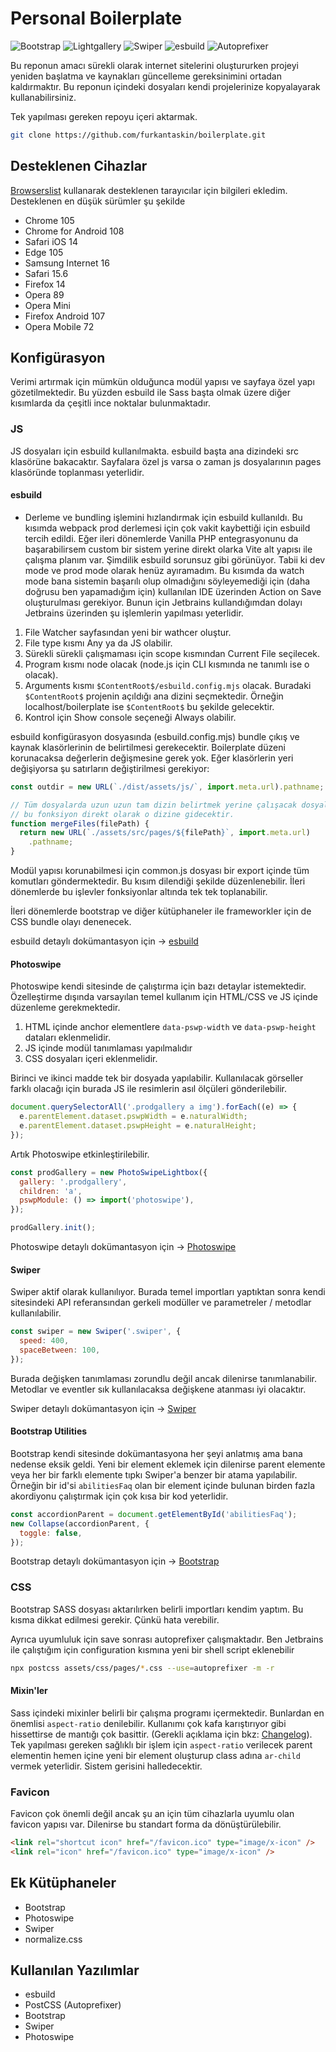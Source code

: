 # Personal Boilerplate

<img src="https://img.shields.io/badge/Bootstrap-5.2.3-brightgreen" alt="Bootstrap"> <img src="https://img.shields.io/badge/Photoswipe-5.3.3-brightgreen" alt="Lightgallery"> <img src="https://img.shields.io/badge/Swiper-8.4.5-brightgreen" alt="Swiper"> <img src="https://img.shields.io/badge/esbuild-0.17.4-blue" alt="esbuild"> <img src="https://img.shields.io/badge/Autoprefixer-10.4.13-blue" alt="Autoprefixer">

Bu reponun amacı sürekli olarak internet sitelerini oluştururken projeyi yeniden başlatma ve kaynakları güncelleme gereksinimini ortadan kaldırmaktır. Bu reponun içindeki dosyaları kendi projelerinize kopyalayarak kullanabilirsiniz.

Tek yapılması gereken repoyu içeri aktarmak.

```bash
git clone https://github.com/furkantaskin/boilerplate.git
```

## Desteklenen Cihazlar

[Browserslist](https://browsersl.ist/) kullanarak desteklenen tarayıcılar için bilgileri ekledim. Desteklenen en düşük sürümler şu şekilde

- Chrome 105
- Chrome for Android 108
- Safari iOS 14
- Edge 105
- Samsung Internet 16
- Safari 15.6
- Firefox 14
- Opera 89
- Opera Mini
- Firefox Android 107
- Opera Mobile 72

## Konfigürasyon

Verimi artırmak için mümkün olduğunca modül yapısı ve sayfaya özel yapı gözetilmektedir. Bu yüzden esbuild ile Sass başta olmak üzere diğer kısımlarda da çeşitli ince noktalar bulunmaktadır.

### JS

JS dosyaları için esbuild kullanılmakta. esbuild başta ana dizindeki src klasörüne bakacaktır. Sayfalara özel js varsa o zaman js dosyalarının pages klasöründe toplanması yeterlidir.

#### esbuild

- Derleme ve bundling işlemini hızlandırmak için esbuild kullanıldı. Bu kısımda webpack prod derlemesi için çok vakit kaybettiği için esbuild tercih edildi. Eğer ileri dönemlerde Vanilla PHP entegrasyonunu da başarabilirsem custom bir sistem yerine direkt olarka Vite alt yapısı ile çalışma planım var. Şimdilik esbuild sorunsuz gibi görünüyor. Tabii ki dev mode ve prod mode olarak henüz ayıramadım. Bu kısımda da watch mode bana sistemin başarılı olup olmadığını söyleyemediği için (daha doğrusu ben yapamadığım için) kullanılan IDE üzerinden Action on Save oluşturulması gerekiyor. Bunun için Jetbrains kullandığımdan dolayı Jetbrains üzerinden şu işlemlerin yapılması yeterlidir.

1. File Watcher sayfasından yeni bir wathcer oluştur.
2. File type kısmı Any ya da JS olabilir.
3. Sürekli sürekli çalışmaması için scope kısmından Current File seçilecek.
4. Program kısmı node olacak (node.js için CLI kısmında ne tanımlı ise o olacak).
5. Arguments kısmı `$ContentRoot$/esbuild.config.mjs` olacak. Buradaki `$ContentRoot$` projenin açıldığı ana dizini seçmektedir. Örneğin localhost/boilerplate ise `$ContentRoot$` bu şekilde gelecektir.
6. Kontrol için Show console seçeneği Always olabilir.

esbuild konfigürasyon dosyasında (esbuild.config.mjs) bundle çıkış ve kaynak klasörlerinin de belirtilmesi gerekecektir. Boilerplate düzeni korunacaksa değerlerin değişmesine gerek yok. Eğer klasörlerin yeri değişiyorsa şu satırların değiştirilmesi gerekiyor:

```js
const outdir = new URL(`./dist/assets/js/`, import.meta.url).pathname; // Ana dizin içindeki dist klasöründe arama yapacaktır.

// Tüm dosyalarda uzun uzun tam dizin belirtmek yerine çalışacak dosyaların aynı klasör altında olması (klasör derinliği fark etmez) şartı sağlandığı sürece
// bu fonksiyon direkt olarak o dizine gidecektir.
function mergeFiles(filePath) {
  return new URL(`./assets/src/pages/${filePath}`, import.meta.url)
    .pathname;
}
```

Modül yapısı korunabilmesi için common.js dosyası bir export içinde tüm komutları göndermektedir. Bu kısım dilendiği şekilde düzenlenebilir. İleri dönemlerde bu işlevler fonksiyonlar altında tek tek toplanabilir.

İleri dönemlerde bootstrap ve diğer kütüphaneler ile frameworkler için de CSS bundle olayı denenecek.

esbuild detaylı dokümantasyon için -> [esbuild](https://esbuild.github.io/)

#### Photoswipe

Photoswipe kendi sitesinde de çalıştırma için bazı detaylar istemektedir. Özelleştirme dışında varsayılan temel kullanım için HTML/CSS ve JS içinde düzenleme gerekmektedir.

1. HTML içinde anchor elementlere `data-pswp-width` ve `data-pswp-height` dataları eklenmelidir.
2. JS içinde modül tanımlaması yapılmalıdır
3. CSS dosyaları içeri eklenmelidir.

Birinci ve ikinci madde tek bir dosyada yapılabilir. Kullanılacak görseller farklı olacağı için burada JS ile resimlerin asıl ölçüleri gönderilebilir.

```js
document.querySelectorAll('.prodgallery a img').forEach((e) => {
  e.parentElement.dataset.pswpWidth = e.naturalWidth;
  e.parentElement.dataset.pswpHeight = e.naturalHeight;
});
```

Artık Photoswipe etkinleştirilebilir.

```js
const prodGallery = new PhotoSwipeLightbox({
  gallery: '.prodgallery',
  children: 'a',
  pswpModule: () => import('photoswipe'),
});

prodGallery.init();
```

Photoswipe detaylı dokümantasyon için -> [Photoswipe](https://photoswipe.com/getting-started/)

#### Swiper

Swiper aktif olarak kullanılıyor. Burada temel importları yaptıktan sonra kendi sitesindeki API referansından gerkeli modüller ve parametreler / metodlar kullanılabilir.

```js
const swiper = new Swiper('.swiper', {
  speed: 400,
  spaceBetween: 100,
});
```

Burada değişken tanımlaması zorundlu değil ancak dilenirse tanımlanabilir. Metodlar ve eventler sık kullanılacaksa değişkene atanması iyi olacaktır.

Swiper detaylı dokümantasyon için -> [Swiper](https://swiperjs.com/)

#### Bootstrap Utilities

Bootstrap kendi sitesinde dokümantasyona her şeyi anlatmış ama bana nedense eksik geldi. Yeni bir element eklemek için dilenirse parent elemente veya her bir farklı elemente tıpkı Swiper'a benzer bir atama yapılabilir. Örneğin bir id'si `abilitiesFaq` olan bir element içinde bulunan birden fazla akordiyonu çalıştırmak için çok kısa bir kod yeterlidir.

```js
const accordionParent = document.getElementById('abilitiesFaq');
new Collapse(accordionParent, {
  toggle: false,
});
```

Bootstrap detaylı dokümantasyon için -> [Bootstrap](https://getbootstrap.com/)

### CSS

Bootstrap SASS dosyası aktarılırken belirli importları kendim yaptım. Bu kısma dikkat edilmesi gerekir. Çünkü hata verebilir.

Ayrıca uyumluluk için save sonrası autoprefixer çalışmaktadır. Ben Jetbrains ile çalıştığım için configuration kısmına yeni bir shell script eklenebilir

```bash
npx postcss assets/css/pages/*.css --use=autoprefixer -m -r
```

#### Mixin'ler

Sass içindeki mixinler belirli bir çalışma programı içermektedir. Bunlardan en önemlisi `aspect-ratio` denilebilir. Kullanımı çok kafa karıştırıyor gibi hissettirse de mantığı çok basittir. (Gerekli açıklama için bkz: [Changelog](CHANGELOG.md)). Tek yapılması gereken sağlıklı bir işlem için `aspect-ratio` verilecek parent elementin hemen içine yeni bir element oluşturup class adına `ar-child` vermek yeterlidir. Sistem gerisini halledecektir.

### Favicon

Favicon çok önemli değil ancak şu an için tüm cihazlarla uyumlu olan favicon yapısı var. Dilenirse bu standart forma da dönüştürülebilir.

```html
<link rel="shortcut icon" href="/favicon.ico" type="image/x-icon" />
<link rel="icon" href="/favicon.ico" type="image/x-icon" />
```

## Ek Kütüphaneler

- Bootstrap
- Photoswipe
- Swiper
- normalize.css

## Kullanılan Yazılımlar

- esbuild
- PostCSS (Autoprefixer)
- Bootstrap
- Swiper
- Photoswipe
